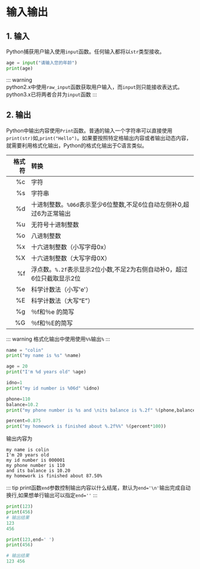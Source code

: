 # 输入输出

## 1. 输入
Python捕获用户输入使用`input`函数。任何输入都将以`str`类型接收。

```py
age = input("请输入您的年龄")
print(age)
```

::: warning  
python2.x中使用`raw_input`函数获取用户输入，而`input`则只能接收表达式。python3.x已将两者合并为`input`函数
:::

## 2. 输出
Python中输出内容使用`Print`函数。普通的输入一个字符串可以直接使用`print(str)`如,`print("Hello")`。如果要按照特定格输出内容或者输出动态内容，就需要利用格式化输出，Python的格式化输出于C语言类似。

格式符|转换
-:|:-
%c | 字符
%s | 字符串
%d | 十进制整数。`%06d`表示至少6位整数,不足6位自动左侧补0,超过6为正常输出
%u | 无符号十进制整数
%o | 八进制整数
%x | 十六进制整数（小写字母0x）
%X | 十六进制整数（大写字母0X）
%f | 浮点数。`%.2f`表示显示2位小数,不足2为右侧自动补0，超过6位只截取显示2位
%e | 科学计数法（小写'e'）
%E | 科学计数法（大写“E”）
%g | ％f和％e 的简写
%G | ％f和％E的简写

::: warning 
格式化输出中使用使用`%%`输出`%`
:::

```py
name = "colin"
print("my name is %s" %name)

age = 20
print("I'm %d years old" %age)

idno=1
print("my id number is %06d" %idno)

phone=110
balance=10.2
print("my phone number is %s and \nits balance is %.2f" %(phone,balance))

percent=0.875
print("my homework is finished about %.2f%%" %(percent*100))
```
输出内容为
```
my name is colin
I'm 20 years old
my id number is 000001
my phone number is 110 
and its balance is 10.20
my homework is finished about 87.50%
```

::: tip
print函数`end`参数控制输出内容以什么结尾，默认为`end='\n'`输出完成自动换行,如果想单行输出可以指定`end=''`
:::

```py
print(123)
print(456)
# 输出结果
123
456

print(123,end=' ')
print(456)

# 输出结果
123 456
```
